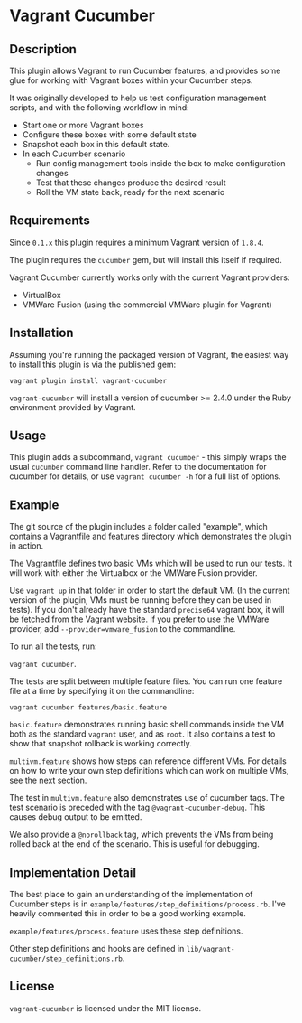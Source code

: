 Vagrant Cucumber
================

Description
-----------

This plugin allows Vagrant to run Cucumber features, and provides some glue
for working with Vagrant boxes within your Cucumber steps.

It was originally developed to help us test configuration management scripts,
and with the following workflow in mind:

 * Start one or more Vagrant boxes
 * Configure these boxes with some default state
 * Snapshot each box in this default state.
 * In each Cucumber scenario
    - Run config management tools inside the box to make configuration changes
    - Test that these changes produce the desired result
    - Roll the VM state back, ready for the next scenario


Requirements
------------

Since `0.1.x` this plugin requires a minimum Vagrant version of `1.8.4`.

The plugin requires the `cucumber` gem, but will install this itself if
required.

Vagrant Cucumber currently works only with the current Vagrant providers:

 * VirtualBox
 * VMWare Fusion (using the commercial VMWare plugin for Vagrant)


Installation
------------

Assuming you're running the packaged version of Vagrant, the easiest way to
install this plugin is via the published gem:

```
vagrant plugin install vagrant-cucumber
```

`vagrant-cucumber` will install a version of cucumber >= 2.4.0 under the
Ruby environment provided by Vagrant.


Usage
-----

This plugin adds a subcommand, `vagrant cucumber` - this simply wraps
the usual `cucumber` command line handler. Refer to the documentation for
cucumber for details, or use `vagrant cucumber -h` for a full list of
options.


Example
-------

The git source of the plugin includes a folder called "example", which contains
a Vagrantfile and features directory which demonstrates the plugin in action.

The Vagrantfile defines two basic VMs which will be used to run our tests.
It will work with either the Virtualbox or the VMWare Fusion provider.

Use `vagrant up` in that folder in order to start the default VM. (In the
current version of the plugin, VMs must be running before they can be used
in tests).  If you don't already have the standard `precise64` vagrant box, it
will be fetched from the Vagrant website.  If you prefer to use the VMWare
provider, add `--provider=vmware_fusion` to the commandline.

To run all the tests, run:

`vagrant cucumber`.

The tests are split between multiple feature files. You can run one feature
file at a time by specifying it on the commandline:

`vagrant cucumber features/basic.feature`

`basic.feature` demonstrates running basic shell commands inside the VM
both as the standard `vagrant` user, and as `root`.  It also contains a test to
show that snapshot rollback is working correctly.

`multivm.feature` shows how steps can reference different VMs.  For details
on how to write your own step definitions which can work on multiple VMs,
see the next section.

The test in `multivm.feature` also demonstrates use of cucumber tags.
The test scenario is preceded with the tag `@vagrant-cucumber-debug`. This
causes debug output to be emitted.

We also provide a `@norollback` tag, which prevents the VMs from being
rolled back at the end of the scenario.  This is useful for debugging.


Implementation Detail
---------------------

The best place to gain an understanding of the implementation of Cucumber steps
is in `example/features/step_definitions/process.rb`.  I've heavily
commented this in order to be a good working example.

`example/features/process.feature` uses these step definitions.

Other step definitions and hooks are defined in
`lib/vagrant-cucumber/step_definitions.rb`.


License
-------
`vagrant-cucumber` is licensed under the MIT license.
